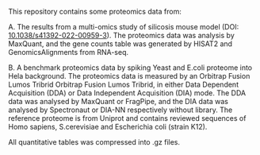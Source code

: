 This repository contains some proteomics data from:

A. The results from a multi-omics study of silicosis mouse model (DOI: [10.1038/s41392-022-00959-3](https://www.nature.com/articles/s41392-022-00959-3)). The proteomics data was analysis by MaxQuant, and the gene counts table was generated by HISAT2 and GenomicsAlignments from RNA-seq.

B. A benchmark proteomics data by spiking Yeast and E.coli proteome into Hela background. The proteomics data is measured by an Orbitrap Fusion Lumos Tribrid Orbitrap Fusion Lumos Tribrid, in either Data Dependent Acquisition (DDA) or Data Independent Acquisition (DIA) mode. The DDA data was analysed by MaxQuant or FragPipe, and the DIA data was analysed by Spectronaut or DIA-NN respectively without library. The reference proteome is from Uniprot and contains reviewed sequences of Homo sapiens, S.cerevisiae and Escherichia coli (strain K12).

All quantitative tables was compressed into .gz files.
